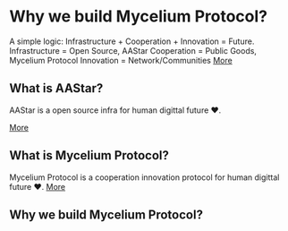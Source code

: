 # Why we build Mycelium Protocol?
A simple logic: Infrastructure + Cooperation + Innovation  = Future.
Infrastructure = Open Source, AAStar
Cooperation = Public Goods, Mycelium Protocol
Innovation = Network/Communities
[More](Cooperation-Economics.md)

## What is AAStar?
AAStar is a open source infra for human digittal future ❤️.

[More](aastar.md)

## What is Mycelium Protocol?
Mycelium Protocol is a cooperation innovation protocol for human digittal future ❤️.
[More](mycelium.md)

## Why we build Mycelium Protocol?




